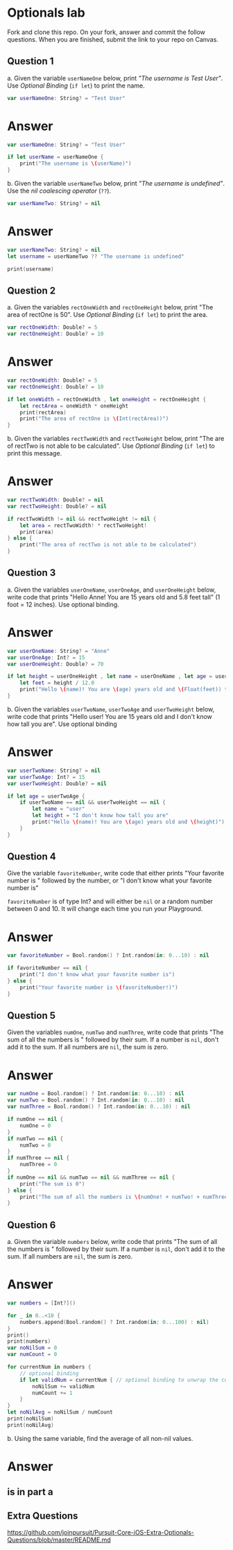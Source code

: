 # Optionals lab

Fork and clone this repo. On your fork, answer and commit the follow questions. When you are finished, submit the link to your repo on Canvas.


## Question 1

a. Given the variable `userNameOne` below, print *"The username is Test User"*.  Use *Optional Binding* (`if let`) to print the name.

```swift
var userNameOne: String? = "Test User"
```
# Answer
```swift
var userNameOne: String? = "Test User"

if let userName = userNameOne {
    print("The username is \(userName)")
}
```
b. Given the variable `userNameTwo` below, print *"The username is undefined"*.  Use the *nil coalescing operator* (`??`).

```swift
var userNameTwo: String? = nil
```
# Answer
```swift
var userNameTwo: String? = nil
let username = userNameTwo ?? "The username is undefined"

print(username)
```

## Question 2

a. Given the variables `rectOneWidth` and `rectOneHeight` below, print "The area of rectOne is 50".  Use *Optional Binding* (`if let`) to print the area.

```swift
var rectOneWidth: Double? = 5
var rectOneHeight: Double? = 10
```
# Answer
```swift
var rectOneWidth: Double? = 5
var rectOneHeight: Double? = 10

if let oneWidth = rectOneWidth , let oneHeight = rectOneHeight {
    let rectArea = oneWidth * oneHeight
    print(rectArea)
    print("The area of rectOne is \(Int(rectArea))")
}
```

b. Given the variables `rectTwoWidth` and `rectTwoHeight` below, print "The are of rectTwo is not able to be calculated".  Use *Optional Binding* (`if let`) to print this message.

# Answer

```swift
var rectTwoWidth: Double? = nil
var rectTwoHeight: Double? = nil

if rectTwoWidth != nil && rectTwoHeight != nil {
    let area = rectTwoWidth! * rectTwoHeight!
    print(area)
} else {
    print("The area of rectTwo is not able to be calculated")
}
```

## Question 3

a. Given the variables `userOneName`, `userOneAge`, and `userOneHeight` below, write code that prints "Hello Anne!  You are 15 years old and 5.8 feet tall" (1 foot = 12 inches).  Use optional binding.

# Answer
```swift
var userOneName: String? = "Anne"
var userOneAge: Int? = 15
var userOneHeight: Double? = 70

if let height = userOneHeight , let name = userOneName , let age = userOneAge {
    let feet = height / 12.0
    print("Hello \(name)! You are \(age) years old and \(Float(feet)) tall")
}
```


b. Given the variables `userTwoName`, `userTwoAge` and `userTwoHeight` below, write code that prints "Hello user!  You are 15 years old and I don't know how tall you are".  Use optional binding

# Answer
```swift
var userTwoName: String? = nil
var userTwoAge: Int? = 15
var userTwoHeight: Double? = nil

if let age = userTwoAge {
    if userTwoName == nil && userTwoHeight == nil {
        let name = "user"
        let height = "I don't know how tall you are"
        print("Hello \(name)! You are \(age) years old and \(height)")
    }
}
```


## Question 4

Give the variable `favoriteNumber`, write code that either prints "Your favorite number is " followed by the number, or "I don't know what your favorite number is"

`favoriteNumber` is of type Int? and will either be `nil` or a random number between 0 and 10.  It will change each time you run your Playground.

# Answer
```swift
var favoriteNumber = Bool.random() ? Int.random(in: 0...10) : nil

if favoriteNumber == nil {
    print("I don't know what your favorite number is")
} else {
    print("Your favorite number is \(favoriteNumber!)")
}
```



## Question 5

Given the variables `numOne`, `numTwo` and `numThree`, write code that prints "The sum of all the numbers is " followed by their sum.  If a number is `nil`, don't add it to the sum.  If all numbers are `nil`, the sum is zero.

# Answer
```swift
var numOne = Bool.random() ? Int.random(in: 0...10) : nil
var numTwo = Bool.random() ? Int.random(in: 0...10) : nil
var numThree = Bool.random() ? Int.random(in: 0...10) : nil

if numOne == nil {
    numOne = 0
}
if numTwo == nil {
    numTwo = 0
}
if numThree == nil {
    numThree = 0
}
if numOne == nil && numTwo == nil && numThree == nil {
    print("The sum is 0")
} else {
    print("The sum of all the numbers is \(numOne! + numTwo! + numThree!)")
}
```

## Question 6

a. Given the variable `numbers` below, write code that prints "The sum of all the numbers is " followed by their sum.  If a number is `nil`, don't add it to the sum.  If all numbers are `nil`, the sum is zero.

# Answer

```swift
var numbers = [Int?]()

for _ in 0..<10 {
    numbers.append(Bool.random() ? Int.random(in: 0...100) : nil)
}
print()
print(numbers)
var noNilSum = 0
var numCount = 0

for currentNum in numbers {
    // optional binding
    if let validNum = currentNum { // optional binding to unwrap the current num
        noNilSum += validNum
        numCount += 1
    }
}
let noNilAvg = noNilSum / numCount
print(noNilSum)
print(noNilAvg)
```

b. Using the same variable, find the average of all non-nil values.
# Answer
## is in part a

## Extra Questions

https://github.com/joinpursuit/Pursuit-Core-iOS-Extra-Optionals-Questions/blob/master/README.md

